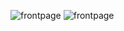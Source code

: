 ![frontpage](https://user-images.githubusercontent.com/114082841/234690692-e25f8644-e123-4075-896f-0e8c3665dd19.png)
![frontpage](https://user-images.githubusercontent.com/114082841/234690728-8bf209f7-dd43-442c-bcdf-56dd8f68bdf7.png)
